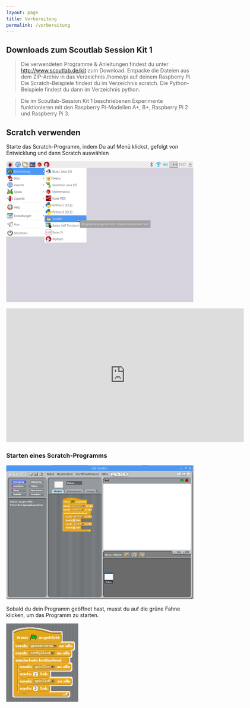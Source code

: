 ```yaml
---
layout: page
title: Vorbereitung
permalink: /vorbereitung
---
```

## Downloads zum Scoutlab Session Kit 1
>Die verwendeten Programme & Anleitungen findest du unter http://www.scoutlab.de/kit zum Download.
Entpacke die Dateien aus dem ZIP-Archiv in das Verzeichnis /home/pi auf deinem Raspberry Pi.
Die Scratch-Beispiele findest du im Verzeichnis scratch.
Die Python-Beispiele findest du dann im Verzeichnis python.

>Die im Scoutlab-Session Kit 1 beschriebenen Experimente funktionieren mit den Raspberry Pi-Modellen A+, B+, Raspberry Pi 2 und Raspberry Pi 3.

## Scratch verwenden
Starte das Scratch-Programm, indem Du auf Menü klickst, gefolgt von Entwicklung und dann Scratch auswählen

![Scratch starten](images/scratch_starten.png)

<div class="hidden-print">
<iframe src="https://player.vimeo.com/video/217228128" width="640" height="360" frameborder="0" webkitallowfullscreen mozallowfullscreen allowfullscreen></iframe></div>

### Starten eines Scratch-Programms

![](images/scratch_oberflaeche.png)

Sobald du dein Programm geöffnet hast, musst du auf die grüne Fahne klicken, um das Programm zu starten.

![Scratch Programm starten](images/scratch_programm_starten.png)
